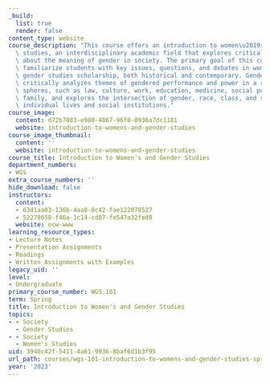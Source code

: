 ```yaml
---
_build:
  list: true
  render: false
content_type: website
course_description: "This course offers an introduction to women\u2019s and gender\
  \ studies, an interdisciplinary academic field that explores critical questions\
  \ about the meaning of gender in society. The primary goal of this course is to\
  \ familiarize students with key issues, questions, and debates in women\u2019s and\
  \ gender studies scholarship, both historical and contemporary. Gender scholarship\
  \ critically analyzes themes of gendered performance and power in a range of social\
  \ spheres, such as law, culture, work, education, medicine, social policy, and the\
  \ family, and explores the intersection of gender, race, class, and sexuality in\
  \ individual lives and social institutions."
course_image:
  content: d72b7883-e980-4867-96f8-0936a7dc1181
  website: introduction-to-womens-and-gender-studies
course_image_thumbnail:
  content: ''
  website: introduction-to-womens-and-gender-studies
course_title: Introduction to Women's and Gender Studies
department_numbers:
- WGS
extra_course_numbers: ''
hide_download: false
instructors:
  content:
  - 63d1aa03-136b-4aa8-0c42-fae122078527
  - 52278658-f46a-1c14-cd87-fe547a32fed8
  website: ocw-www
learning_resource_types:
- Lecture Notes
- Presentation Assignments
- Readings
- Written Assignments with Examples
legacy_uid: ''
level:
- Undergraduate
primary_course_number: WGS.101
term: Spring
title: Introduction to Women's and Gender Studies
topics:
- - Society
  - Gender Studies
- - Society
  - Women's Studies
uid: 3940c42f-5411-4a61-9936-8baf6d1b3f95
url_path: courses/wgs-101-introduction-to-womens-and-gender-studies-spring-2023
year: '2023'
---
```

